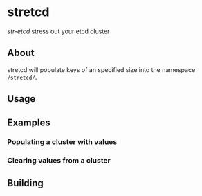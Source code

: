 # stretcd

*str-etcd* stress out your etcd cluster

## About
stretcd will populate keys of an specified size into the namespace 
`/stretcd/`.

## Usage


## Examples

### Populating a cluster with values

### Clearing values from a cluster


## Building

